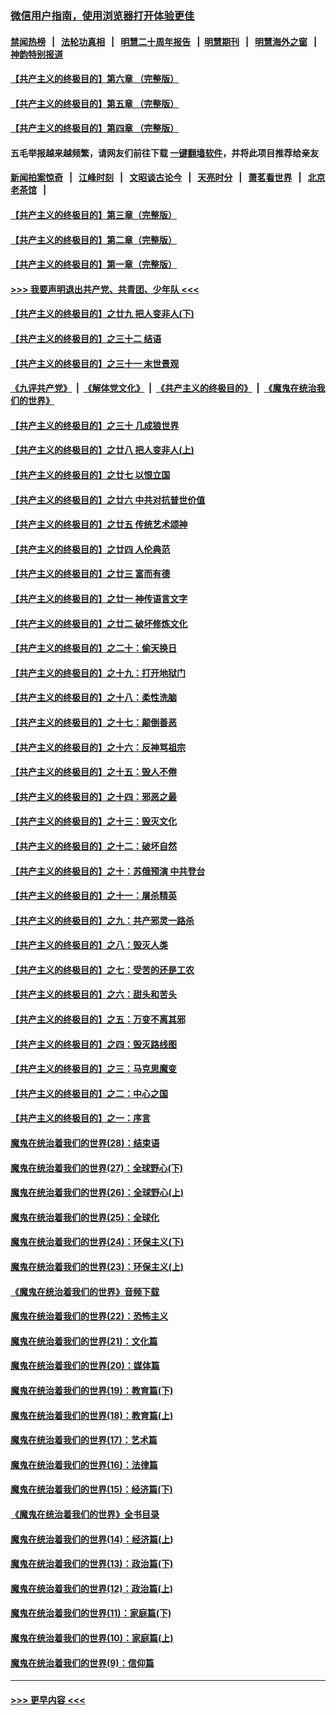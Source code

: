 ### [微信用户指南，使用浏览器打开体验更佳](https://github.com/gfw-breaker/banned-news1/blob/master/indexes/wechat-guide.md?t=0)
#### [禁闻热榜](热点新闻.md?t=0)  &nbsp;&nbsp;|&nbsp;&nbsp; [法轮功真相](https://github.com/gfw-breaker/truth/blob/master/README.md?t=0) &nbsp;&nbsp;|&nbsp;&nbsp; [明慧二十周年报告](https://github.com/gfw-breaker/mh-reports/blob/master/README.md?t=0) &nbsp;&nbsp;|&nbsp;&nbsp;[明慧期刊](https://github.com/gfw-breaker/mh-qikan) &nbsp;&nbsp;|&nbsp;&nbsp; [明慧海外之窗](https://github.com/gfw-breaker/mh-news/blob/master/README.md?t=0) &nbsp;&nbsp;|&nbsp;&nbsp; [神韵特别报道](https://github.com/gfw-breaker/mh-news/blob/master/shenyun.md?t=0)
#### [【共产主义的终极目的】第六章 （完整版）](../pages/nsc422/n11428913.md?t=02071722) 
#### [【共产主义的终极目的】第五章 （完整版）](../pages/nsc422/n11428912.md?t=02071722) 
#### [【共产主义的终极目的】第四章 （完整版）](../pages/nsc422/n11428907.md?t=02071722) 
#### 五毛举报越来越频繁，请网友们前往下载 [一键翻墙软件](https://github.com/gfw-breaker/ssr-accounts)，并将此项目推荐给亲友
#### [新闻拍案惊奇](https://github.com/gfw-breaker/banned-news1/blob/master/pages/link4.md) &nbsp;&nbsp;|&nbsp;&nbsp; [江峰时刻](https://github.com/gfw-breaker/banned-news1/blob/master/pages/link4.md) &nbsp;&nbsp;|&nbsp;&nbsp; [文昭谈古论今](https://github.com/gfw-breaker/banned-news1/blob/master/pages/link4.md) &nbsp;&nbsp;|&nbsp;&nbsp; [天亮时分](https://github.com/gfw-breaker/banned-news1/blob/master/pages/link4.md) &nbsp;&nbsp;|&nbsp;&nbsp; [萧茗看世界](https://github.com/gfw-breaker/banned-news1/blob/master/pages/link4.md) &nbsp;&nbsp;|&nbsp;&nbsp; [北京老茶馆](https://github.com/gfw-breaker/banned-news1/blob/master/pages/link4.md) &nbsp;&nbsp;|&nbsp;&nbsp; 
#### [【共产主义的终极目的】第三章（完整版）](../pages/nsc422/n11428848.md?t=02071722) 
#### [【共产主义的终极目的】第二章（完整版）](../pages/nsc422/n11428831.md?t=02071722) 
#### [【共产主义的终极目的】第一章（完整版）](../pages/nsc422/n11417651.md?t=02071722) 
#### [>>> 我要声明退出共产党、共青团、少年队 <<<](https://github.com/begood0513/goodnews/blob/master/quit/letter.md) 
#### [【共产主义的终极目的】之廿九 把人变非人(下)](../pages/nsc422/n11344140.md?t=02071722) 
#### [【共产主义的终极目的】之三十二 结语](../pages/nsc422/n11360535.md?t=02071722) 
#### [【共产主义的终极目的】之三十一 末世景观](../pages/nsc422/n11351129.md?t=02071722) 
#### [《九评共产党》](https://github.com/begood0513/9ping.md/blob/master/README.md) &nbsp;|&nbsp; [《解体党文化》](../../../../jtdwh.md/blob/master/README.md)  &nbsp;|&nbsp; [《共产主义的终极目的》](../../../../gczydzjmd.md/blob/master/README.md) &nbsp;|&nbsp; [《魔鬼在统治我们的世界》](../../../../mgztzwmdsj.md/blob/master/README.md) 
#### [【共产主义的终极目的】之三十 几成狼世界](../pages/nsc422/n11348280.md?t=02071722) 
#### [【共产主义的终极目的】之廿八 把人变非人(上)](../pages/nsc422/n11340492.md?t=02071722) 
#### [【共产主义的终极目的】之廿七 以恨立国](../pages/nsc422/n11336944.md?t=02071722) 
#### [【共产主义的终极目的】之廿六 中共对抗普世价值](../pages/nsc422/n11324785.md?t=02071722) 
#### [【共产主义的终极目的】之廿五 传统艺术颂神](../pages/nsc422/n11296396.md?t=02071722) 
#### [【共产主义的终极目的】之廿四 人伦典范](../pages/nsc422/n11296397.md?t=02071722) 
#### [【共产主义的终极目的】之廿三 富而有德](../pages/nsc422/n11283598.md?t=02071722) 
#### [【共产主义的终极目的】之廿一 神传语言文字](../pages/nsc422/n11263265.md?t=02071722) 
#### [【共产主义的终极目的】之廿二 破坏修炼文化](../pages/nsc422/n11245728.md?t=02071722) 
#### [【共产主义的终极目的】之二十：偷天换日](../pages/nsc422/n11238846.md?t=02071722) 
#### [【共产主义的终极目的】之十九：打开地狱门](../pages/nsc422/n11206376.md?t=02071722) 
#### [【共产主义的终极目的】之十八：柔性洗脑](../pages/nsc422/n11199994.md?t=02071722) 
#### [【共产主义的终极目的】之十七：颠倒善恶](../pages/nsc422/n11179782.md?t=02071722) 
#### [【共产主义的终极目的】之十六：反神骂祖宗](../pages/nsc422/n11166798.md?t=02071722) 
#### [【共产主义的终极目的】之十五：毁人不倦](../pages/nsc422/n11166792.md?t=02071722) 
#### [【共产主义的终极目的】之十四：邪恶之最](../pages/nsc422/n11150249.md?t=02071722) 
#### [【共产主义的终极目的】之十三：毁灭文化](../pages/nsc422/n11135227.md?t=02071722) 
#### [【共产主义的终极目的】之十二：破坏自然](../pages/nsc422/n11135214.md?t=02071722) 
#### [【共产主义的终极目的】之十：苏俄预演 中共登台](../pages/nsc422/n11118424.md?t=02071722) 
#### [【共产主义的终极目的】之十一：屠杀精英](../pages/nsc422/n11118442.md?t=02071722) 
#### [【共产主义的终极目的】之九：共产邪灵一路杀](../pages/nsc422/n11114139.md?t=02071722) 
#### [【共产主义的终极目的】之八：毁灭人类](../pages/nsc422/n11108503.md?t=02071722) 
#### [【共产主义的终极目的】之七：受苦的还是工农](../pages/nsc422/n11101809.md?t=02071722) 
#### [【共产主义的终极目的】之六：甜头和苦头](../pages/nsc422/n11096971.md?t=02071722) 
#### [【共产主义的终极目的】之五：万变不离其邪](../pages/nsc422/n11091285.md?t=02071722) 
#### [【共产主义的终极目的】之四：毁灭路线图](../pages/nsc422/n11086284.md?t=02071722) 
#### [【共产主义的终极目的】之三：马克思魔变](../pages/nsc422/n11061941.md?t=02071722) 
#### [【共产主义的终极目的】之二：中心之国](../pages/nsc422/n11047728.md?t=02071722) 
#### [【共产主义的终极目的】之一：序言](../pages/nsc422/n11086077.md?t=02071722) 
#### [魔鬼在统治着我们的世界(28)：结束语](../pages/nsc422/n10936246.md?t=02071722) 
#### [魔鬼在统治着我们的世界(27)：全球野心(下)](../pages/nsc422/n10928319.md?t=02071722) 
#### [魔鬼在统治着我们的世界(26)：全球野心(上)](../pages/nsc422/n10900318.md?t=02071722) 
#### [魔鬼在统治着我们的世界(25)：全球化](../pages/nsc422/n10788205.md?t=02071722) 
#### [魔鬼在统治着我们的世界(24)：环保主义(下)](../pages/nsc422/n10695307.md?t=02071722) 
#### [魔鬼在统治着我们的世界(23)：环保主义(上)](../pages/nsc422/n10688613.md?t=02071722) 
#### [《魔鬼在统治着我们的世界》音频下载](../pages/nsc422/n10635553.md?t=02071722) 
#### [魔鬼在统治着我们的世界(22)：恐怖主义](../pages/nsc422/n10614727.md?t=02071722) 
#### [魔鬼在统治着我们的世界(21)：文化篇](../pages/nsc422/n10597706.md?t=02071722) 
#### [魔鬼在统治着我们的世界(20)：媒体篇](../pages/nsc422/n10586579.md?t=02071722) 
#### [魔鬼在统治着我们的世界(19)：教育篇(下)](../pages/nsc422/n10564808.md?t=02071722) 
#### [魔鬼在统治着我们的世界(18)：教育篇(上)](../pages/nsc422/n10526970.md?t=02071722) 
#### [魔鬼在统治着我们的世界(17)：艺术篇](../pages/nsc422/n10499093.md?t=02071722) 
#### [魔鬼在统治着我们的世界(16)：法律篇](../pages/nsc422/n10485969.md?t=02071722) 
#### [魔鬼在统治着我们的世界(15)：经济篇(下)](../pages/nsc422/n10469975.md?t=02071722) 
#### [《魔鬼在统治着我们的世界》全书目录](../pages/nsc422/n10464261.md?t=02071722) 
#### [魔鬼在统治着我们的世界(14)：经济篇(上)](../pages/nsc422/n10457370.md?t=02071722) 
#### [魔鬼在统治着我们的世界(13)：政治篇(下)](../pages/nsc422/n10448270.md?t=02071722) 
#### [魔鬼在统治着我们的世界(12)：政治篇(上)](../pages/nsc422/n10444576.md?t=02071722) 
#### [魔鬼在统治着我们的世界(11)：家庭篇(下)](../pages/nsc422/n10440961.md?t=02071722) 
#### [魔鬼在统治着我们的世界(10)：家庭篇(上)](../pages/nsc422/n10435448.md?t=02071722) 
#### [魔鬼在统治着我们的世界(9)：信仰篇](../pages/nsc422/n10432159.md?t=02071722) 

----
#### [ >>> 更早内容 <<< ](../indexes/nsc422-earlier.md)
